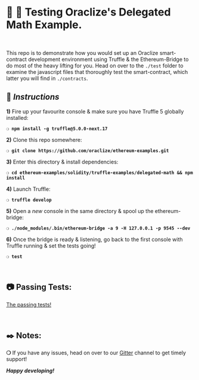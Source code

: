 # :wrench: :construction: Testing Oraclize's Delegated Math Example.

&nbsp;

This repo is to demonstrate how you would set up an Oraclize smart-contract development environment using Truffle & the Ethereum-Bridge to do most of the heavy lifting for you. Head on over to the `./test` folder to examine the javascript files that thoroughly test the smart-contract, which latter you will find in `./contracts`.

## :page_with_curl:  _Instructions_

**1)** Fire up your favourite console & make sure you have Truffle 5 globally installed:

__`❍ npm install -g truffle@5.0.0-next.17`__

**2)** Clone this repo somewhere:

__`❍ git clone https://github.com/oraclize/ethereum-examples.git`__

**3)** Enter this directory & install dependencies:

__`❍ cd ethereum-examples/solidity/truffle-examples/delegated-math && npm install`__

**4)** Launch Truffle:

__`❍ truffle develop`__

**5)** Open a _new_ console in the same directory & spool up the ethereum-bridge:

__`❍ ./node_modules/.bin/ethereum-bridge -a 9 -H 127.0.0.1 -p 9545 --dev`__

**6)** Once the bridge is ready & listening, go back to the first console with Truffle running & set the tests going!

__`❍ test`__

&nbsp;

## :camera: Passing Tests:

[The passing tests!](delegate-math-tests.jpg)

&nbsp;

## :black_nib: Notes:

__❍__ If you have any issues, head on over to our [Gitter](https://gitter.im/oraclize/ethereum-api?raw=true) channel to get timely support!

__*Happy developing!*__
